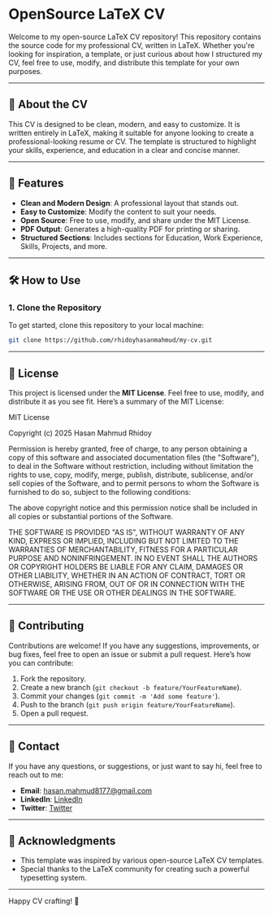 # OpenSource LaTeX CV

Welcome to my open-source LaTeX CV repository! This repository contains the source code for my professional CV, written in LaTeX. Whether you're looking for inspiration, a template, or just curious about how I structured my CV, feel free to use, modify, and distribute this template for your own purposes.

---

## 📄 About the CV
This CV is designed to be clean, modern, and easy to customize. It is written entirely in LaTeX, making it suitable for anyone looking to create a professional-looking resume or CV. The template is structured to highlight your skills, experience, and education in a clear and concise manner.

---

## 🚀 Features
- **Clean and Modern Design**: A professional layout that stands out.
- **Easy to Customize**: Modify the content to suit your needs.
- **Open Source**: Free to use, modify, and share under the MIT License.
- **PDF Output**: Generates a high-quality PDF for printing or sharing.
- **Structured Sections**: Includes sections for Education, Work Experience, Skills, Projects, and more.

---

## 🛠️ How to Use

### 1. **Clone the Repository**
   To get started, clone this repository to your local machine:
   ```bash
   git clone https://github.com/rhidoyhasanmahmud/my-cv.git
  ```

---

## 📜 License
This project is licensed under the **MIT License**. Feel free to use, modify, and distribute it as you see fit. Here’s a summary of the MIT License:

MIT License

Copyright (c) 2025 Hasan Mahmud Rhidoy

Permission is hereby granted, free of charge, to any person obtaining a copy
of this software and associated documentation files (the "Software"), to deal
in the Software without restriction, including without limitation the rights
to use, copy, modify, merge, publish, distribute, sublicense, and/or sell
copies of the Software, and to permit persons to whom the Software is
furnished to do so, subject to the following conditions:

The above copyright notice and this permission notice shall be included in all
copies or substantial portions of the Software.

THE SOFTWARE IS PROVIDED "AS IS", WITHOUT WARRANTY OF ANY KIND, EXPRESS OR
IMPLIED, INCLUDING BUT NOT LIMITED TO THE WARRANTIES OF MERCHANTABILITY,
FITNESS FOR A PARTICULAR PURPOSE AND NONINFRINGEMENT. IN NO EVENT SHALL THE
AUTHORS OR COPYRIGHT HOLDERS BE LIABLE FOR ANY CLAIM, DAMAGES OR OTHER
LIABILITY, WHETHER IN AN ACTION OF CONTRACT, TORT OR OTHERWISE, ARISING FROM,
OUT OF OR IN CONNECTION WITH THE SOFTWARE OR THE USE OR OTHER DEALINGS IN THE
SOFTWARE.

---

## 🤝 Contributing
Contributions are welcome! If you have any suggestions, improvements, or bug fixes, feel free to open an issue or submit a pull request. Here’s how you can contribute:
1. Fork the repository.
2. Create a new branch (`git checkout -b feature/YourFeatureName`).
3. Commit your changes (`git commit -m 'Add some feature'`).
4. Push to the branch (`git push origin feature/YourFeatureName`).
5. Open a pull request.

---

## 📧 Contact
If you have any questions, or suggestions, or just want to say hi, feel free to reach out to me:
- **Email**: hasan.mahmud8177@gmail.com
- **LinkedIn**: [LinkedIn](https://www.linkedin.com/in/rhidoyhasanmahmud/)
- **Twitter**: [Twitter](https://x.com/RhidoyMahmud)

---

## 🙏 Acknowledgments
- This template was inspired by various open-source LaTeX CV templates.
- Special thanks to the LaTeX community for creating such a powerful typesetting system.

---

Happy CV crafting! 🚀
